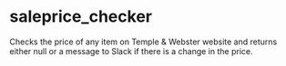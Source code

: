 # saleprice_checker
Checks the price of any item on Temple &amp; Webster website and returns either null or a message to Slack if there is a change in the price.
